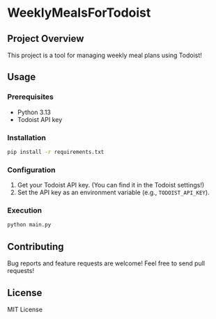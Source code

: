 # WeeklyMealsForTodoist

## Project Overview

This project is a tool for managing weekly meal plans using Todoist! 

## Usage

### Prerequisites

*   Python 3.13
*   Todoist API key

### Installation

```bash
pip install -r requirements.txt
```

### Configuration

1.  Get your Todoist API key. (You can find it in the Todoist settings!)
2.  Set the API key as an environment variable (e.g., `TODOIST_API_KEY`).

### Execution

```bash
python main.py
```

## Contributing

Bug reports and feature requests are welcome! Feel free to send pull requests!

## License

MIT License
